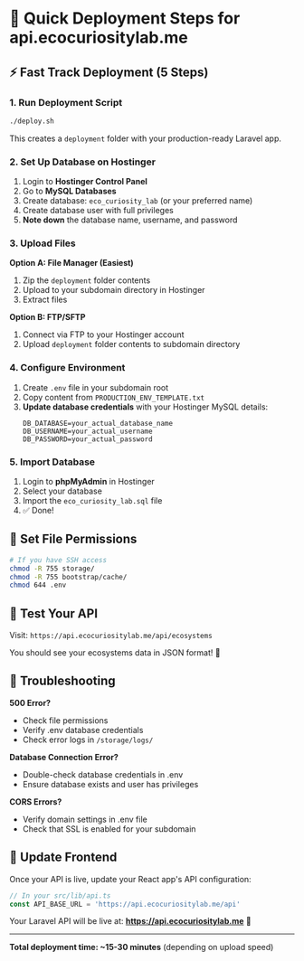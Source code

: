 # 🚀 Quick Deployment Steps for api.ecocuriositylab.me

## ⚡ Fast Track Deployment (5 Steps)

### 1. Run Deployment Script

```bash
./deploy.sh
```

This creates a `deployment` folder with your production-ready Laravel app.

### 2. Set Up Database on Hostinger

1. Login to **Hostinger Control Panel**
2. Go to **MySQL Databases**
3. Create database: `eco_curiosity_lab` (or your preferred name)
4. Create database user with full privileges
5. **Note down** the database name, username, and password

### 3. Upload Files

**Option A: File Manager (Easiest)**

1. Zip the `deployment` folder contents
2. Upload to your subdomain directory in Hostinger
3. Extract files

**Option B: FTP/SFTP**

1. Connect via FTP to your Hostinger account
2. Upload `deployment` folder contents to subdomain directory

### 4. Configure Environment

1. Create `.env` file in your subdomain root
2. Copy content from `PRODUCTION_ENV_TEMPLATE.txt`
3. **Update database credentials** with your Hostinger MySQL details:
   ```env
   DB_DATABASE=your_actual_database_name
   DB_USERNAME=your_actual_username
   DB_PASSWORD=your_actual_password
   ```

### 5. Import Database

1. Login to **phpMyAdmin** in Hostinger
2. Select your database
3. Import the `eco_curiosity_lab.sql` file
4. ✅ Done!

## 🔧 Set File Permissions

```bash
# If you have SSH access
chmod -R 755 storage/
chmod -R 755 bootstrap/cache/
chmod 644 .env
```

## 🧪 Test Your API

Visit: `https://api.ecocuriositylab.me/api/ecosystems`

You should see your ecosystems data in JSON format! 🎉

## 🔧 Troubleshooting

**500 Error?**

- Check file permissions
- Verify .env database credentials
- Check error logs in `/storage/logs/`

**Database Connection Error?**

- Double-check database credentials in .env
- Ensure database exists and user has privileges

**CORS Errors?**

- Verify domain settings in .env file
- Check that SSL is enabled for your subdomain

## 📱 Update Frontend

Once your API is live, update your React app's API configuration:

```typescript
// In your src/lib/api.ts
const API_BASE_URL = 'https://api.ecocuriositylab.me/api'
```

Your Laravel API will be live at: **https://api.ecocuriositylab.me** 🚀

---

**Total deployment time: ~15-30 minutes** (depending on upload speed)
